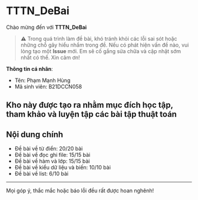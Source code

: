 # TTTN_DeBai

Chào mừng đến với **TTTN_DeBai**

> ⚠️ Trong quá trình làm đề bài, khó tránh khỏi các lỗi sai sót hoặc những chỗ gây hiểu nhầm trong đề. Nếu có phát hiện vấn đề nào, vui lòng tạo một **Issue** mới. Em sẽ cố gắng sửa chữa và cập nhật sớm nhất có thể. Xin cảm ơn!

**Thông tin cá nhân**:  
- Tên: Phạm Mạnh Hùng  
- Mã sinh viên: B21DCCN058  

Kho này được tạo ra nhằm mục đích **học tập, tham khảo và luyện tập** các bài tập thuật toán
---

## Nội dung chính
- Đề bài về từ điển: 20/20 bài
- Đề bài về đọc ghi file: 15/15 bài
- Đề bài về hàm và lớp: 15/15 bài
- Đề bài về kiểu dữ liệu và biến: 10/10 bài
- Đề bài về list: 6/10 bài
---

Mọi góp ý, thắc mắc hoặc báo lỗi đều rất được hoan nghênh!
